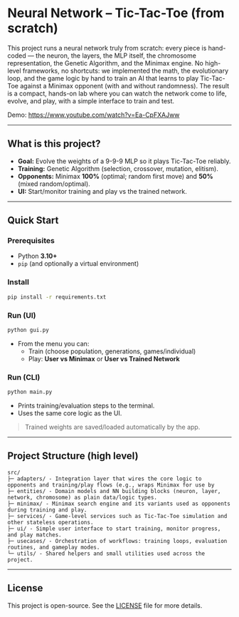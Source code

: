 # Neural Network – Tic-Tac-Toe (from scratch)

This project runs a neural network truly from scratch: every piece is hand-coded — the neuron, the layers, the MLP itself, the chromosome representation, the Genetic Algorithm, and the Minimax engine. No high-level frameworks, no shortcuts: we implemented the math, the evolutionary loop, and the game logic by hand to train an AI that learns to play Tic-Tac-Toe against a Minimax opponent (with and without randomness). The result is a compact, hands-on lab where you can watch the network come to life, evolve, and play, with a simple interface to train and test.

Demo: https://www.youtube.com/watch?v=Ea-CpFXAJww

---

## What is this project?

- **Goal:** Evolve the weights of a 9-9-9 MLP so it plays Tic-Tac-Toe reliably.
- **Training:** Genetic Algorithm (selection, crossover, mutation, elitism).
- **Opponents:** Minimax **100%** (optimal; random first move) and **50%** (mixed random/optimal).
- **UI:** Start/monitor training and play vs the trained network.

---

## Quick Start

### Prerequisites
- Python **3.10+**
- `pip` (and optionally a virtual environment)

### Install
```bash
pip install -r requirements.txt
```

### Run (UI)
```bash
python gui.py
```
- From the menu you can:
  - Train (choose population, generations, games/individual)
  - Play: **User vs Minimax** or **User vs Trained Network**

### Run (CLI)
```bash
python main.py
```
- Prints training/evaluation steps to the terminal.
- Uses the same core logic as the UI.

> Trained weights are saved/loaded automatically by the app.

---

## Project Structure (high level)

```
src/
├─ adapters/ - Integration layer that wires the core logic to opponents and training/play flows (e.g., wraps Minimax for use by 
├─ entities/ - Domain models and NN building blocks (neuron, layer, network, chromosome) as plain data/logic types.
├─ minimax/ - Minimax search engine and its variants used as opponents during training and play.
├─ services/ - Game-level services such as Tic-Tac-Toe simulation and other stateless operations.
├─ ui/ - Simple user interface to start training, monitor progress, and play matches.
├─ usecases/ - Orchestration of workflows: training loops, evaluation routines, and gameplay modes.
└─ utils/ - Shared helpers and small utilities used across the project.
```
---

## License
This project is open-source. See the [LICENSE](LICENSE) file for more details.
